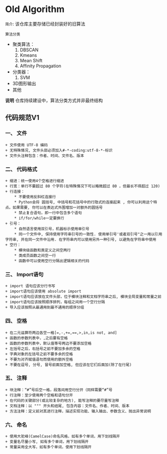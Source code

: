 # Old Algorithm

`简介`: 该仓库主要存储已经封装好的旧算法

`算法分类`
+ 聚类算法：
    1. DBSCAN
    2. Kmeans
    3. Mean Shift
    4. Affinity Propagation
+ 分类器：
    1. SVM
+ 3D图形输出
+ 其他


**说明**
仓库持续建设中，算法分类方式并非最终结构


## 代码规范V1

### 一、	文件
	+ 文件使用 UTF-8 编码
	+ 无特殊情况, 文件头部必须加入#-*-coding:utf-8-*-标识
	+ 文件头注释包含：作者、时间、文件名、版本
### 二、	代码格式
	+ 缩进：统一使用4个空格进行缩进
	+ 行宽：单行不要超过 80 个字符(在特殊情况下可以略微超过 80 ，但最长不得超过 120)
	+ 行连接：
		* 不要使用反斜杠连接行
		* Python会将 圆括号, 中括号和花括号中的行隐式的连接起来 , 你可以利用这个特点。如果需要, 你可以在表达式外围增加一对额外的圆括号
		* 禁止复合语句，即一行中包含多个语句
		* if/for/while一定要换行
	+ 引号：
		* 自然语言使用双引号，机器标示使用单引号
		* 同一个文件中, 保持使用字符串引号的一致性. 使用单引号'或者双引号"之一用以引用字符串, 并在同一文件中沿用. 在字符串内可以使用另外一种引号, 以避免在字符串中使用
	+ 空行：
		* 模块级函数和类定义之间空两行
		* 类成员函数之间空一行
		* 函数中可以使用空行分隔出逻辑相关的代码
### 三、	Import语句
	+ import 语句应该分行书写
	+ import语句应该使用 absolute import
	+ import语句应该放在文件头部，位于模块注释和文档字符串之后, 模块全局变量和常量之前
	+ import语句应该按照顺序排列，每组之间用一个空行分隔
	+ 导入应该按照从最通用到最不通用的顺序分组
### 四、	空格
	+ 在二元运算符两边各空一格[=,-,+=,==,>,in,is not, and]
	+ 函数的参数列表中，,之后要有空格
	+ 函数的参数列表中，默认值等号两边不要添加空格
	+ 左括号之后，右括号之前不要加多余的空格
	+ 字典对象的左括号之前不要多余的空格
	+ 不要为对齐赋值语句而使用的额外空格
	+ 不要在逗号, 分号, 冒号前面加空格, 但应该在它们后面加(除了在行尾)
### 五、	注释
	+ 块注释：“#”号后空一格，段落间用空行分开（同样需要“#”号
	+ 行注释：至少使用两个空格和语句分开
	+ 在代码的关键部分(或比较复杂的地方), 能写注释的要尽量写注释
	+ 文档注释：以 """ 开头和结尾, 包含内容：文件名、作者、时间、版本
	+ 方法注释：定义前对其进行注释，描述实现功能、输入输出、参数含义、抛出异常说明
### 六、	命名
	+ 使用大驼峰(CamelCase)命名风格，如有多个单词，用下划线隔开
	+ 变量名尽量小写, 如有多个单词，用下划线隔开
	+ 常量采用全大写，如有多个单词，使用下划线隔开




